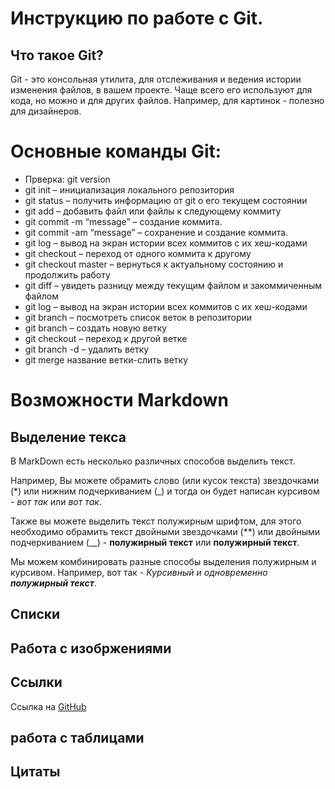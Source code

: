 # Инструкцию по работе с Git.

## Что такое Git?
Git - это консольная утилита, для отслеживания и ведения истории изменения файлов, в вашем проекте. Чаще всего его используют для кода, но можно и для других файлов. Например, для картинок - полезно для дизайнеров.

# Основные команды Git:

* Прверка: git version
* git init – инициализация локального репозитория 
* git status – получить информацию от git о его текущем состоянии 
* git add – добавить файл или файлы к следующему коммиту 
* git commit -m “message” – создание коммита. 
* git commit -am “message” – сохранение и создание коммита. 
* git log – вывод на экран истории всех коммитов с их хеш-кодами 
* git checkout – переход от одного коммита к другому 
* git checkout master – вернуться к актуальному состоянию и продолжить работу 
* git diff – увидеть разницу между текущим файлом и закоммиченным файлом
* git log – вывод на экран истории всех коммитов с их хеш-кодами 
* git branch – посмотреть список веток в репозитории 
* git branch – создать новую ветку 
* git checkout – переход к другой ветке 
* git branch -d – удалить ветку
* git merge  название ветки-слить ветку

# Возможности Markdown

## Выделение текса
В MarkDown есть несколько различных способов выделить текст. 

Например, Вы можете обрамить слово (или кусок текста) звездочками (*) или нижним подчеркиванием (_) и тогда он будет написан курсивом - *вот так* или _вот так_.

Также вы можете выделить текст полужирным шрифтом, для этого необходимо обрамить текст двойными звездочками (**) или двойными подчеркиванием (__) - **полужирный текст** или __полужирный текст__.

Мы можем комбинировать разные способы выделения полужирным и курсивом. Например, вот так - _Курсивный и одновременно **полужирный текст**_.

## Списки
## Работа с изобржениями
## Ссылки
Ссылка на [GitHub](https://github.com/)
## работа с таблицами
## Цитаты